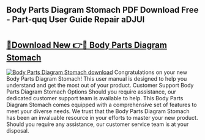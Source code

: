 ## Body Parts Diagram Stomach PDF Download Free - Part-quq User Guide Repair aDJUI

# <h2><a href="http://dfj5zh3.blite.top/?on=Body+Parts+Diagram+Stomach">🔗Download New 👉🔴 Body Parts Diagram Stomach</a></h2>

[![Body Parts Diagram Stomach download](https://i.imgur.com/lujVjoI.png)](http://dfj5zh3.blite.top/?on=Body+Parts+Diagram+Stomach)
Congratulations on your new Body Parts Diagram Stomach! This user manual is designed to help you understand and get the most out of your product. Customer Support Body Parts Diagram Stomach Options Should you require assistance, our dedicated customer support team is available to help. This Body Parts Diagram Stomach comes equipped with a comprehensive set of features to meet your diverse needs. We trust that the Body Parts Diagram Stomach has been an invaluable resource in your efforts to master your new product. Should you require any assistance, our customer service team is at your disposal.
